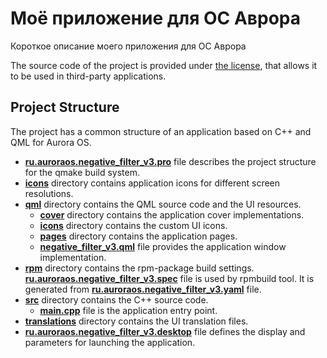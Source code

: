 # Моё приложение для ОС Аврора

Короткое описание моего приложения для ОС Аврора

The source code of the project is provided under
[the license](LICENSE.BSD-3-CLAUSE.md),
that allows it to be used in third-party applications.

## Project Structure

The project has a common structure
of an application based on C++ and QML for Aurora OS.

* **[ru.auroraos.negative_filter_v3.pro](ru.auroraos.negative_filter_v3.pro)** file
  describes the project structure for the qmake build system.
* **[icons](icons)** directory contains application icons for different screen resolutions.
* **[qml](qml)** directory contains the QML source code and the UI resources.
  * **[cover](qml/cover)** directory contains the application cover implementations.
  * **[icons](qml/icons)** directory contains the custom UI icons.
  * **[pages](qml/pages)** directory contains the application pages.
  * **[negative_filter_v3.qml](qml/negative_filter_v3.qml)** file
    provides the application window implementation.
* **[rpm](rpm)** directory contains the rpm-package build settings.
  **[ru.auroraos.negative_filter_v3.spec](rpm/ru.auroraos.negative_filter_v3.spec)** file is used by rpmbuild tool.
  It is generated from **[ru.auroraos.negative_filter_v3.yaml](rpm/ru.auroraos.negative_filter_v3.yaml)** file.
* **[src](src)** directory contains the C++ source code.
  * **[main.cpp](src/main.cpp)** file is the application entry point.
* **[translations](translations)** directory contains the UI translation files.
* **[ru.auroraos.negative_filter_v3.desktop](ru.auroraos.negative_filter_v3.desktop)** file
  defines the display and parameters for launching the application.